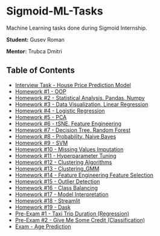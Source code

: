 # Sigmoid-ML-Tasks
Machine Learning tasks done during Sigmoid Internship.

**Student:** Gusev Roman

**Mentor:** Trubca Dmitri

## Table of Contents
- [Interview Task - House Price Prediction Model](Interview_House_Price_Prediction_Model)
- [Homework #1 - OOP](Homework_1_OOP)
- [Homework #2 - Statistical Analysis. Pandas. Numpy](Homework_2_Pandas_Numpy)
- [Homework #3 - Data Visualization. Linear Regression](Homework_3_Data_Visualization_Linear_Regression)
- [Homework #4 - Logistic Regression](Homework_4_Logistic_Regression)
- [Homework #5 - PCA](Homework_5_PCA)
- [Homework #6 - tSNE. Feature Engineering](Homework_6_tSNE_Feature_Engineering)
- [Homework #7 - Decision Tree. Random Forest](Homework_7_Decision_Tree_Random_Forest)
- [Homework #8 - Probability. Naive Bayes](Homework_8_Probability_Naive_Bayes)
- [Homework #9 - SVM](Homework_9_SVM)
- [Homework #10 - Missing Values Imputation](Homework_10_Missing_Values_Imputation)
- [Homework #11 - Hyperparameter Tuning](Homework_11_Hyperparameter_Tuning)
- [Homework #12 - Clustering Algorithms](Homework_12_Clustering_Algorithms)
- [Homework #13 - Clustering_GMM](Homework_13_Clustering_GMM)
- [Homework #14 - Feature Engineering Feature Selection](Homework_14_Feature_Engineering_Feature_Selection)
- [Homework #15 - Outlier Detection](Homework_15_Outlier_Detection)
- [Homework #16 - Class Balancing](Homework_16_Class_Balancing)
- [Homework #17 - Model Interpretation](Homework_17_Model_Interpretation)
- [Homework #18 - Streamlit](Homework_18_Streamlit)
- [Homework #19 - Dask](Homework_19_Dask)
- [Pre-Exam #1 - Taxi Trip Duration (Regression)](Pre_Exam_1_Taxi_Trip_Duration_Regression)
- [Pre-Exam #2 - Give Me Some Credit (Classification)](Pre_Exam_2_Give_Me_Some_Credit_Classification)
- [Exam - Age Prediction](Exam_Age_Prediction)